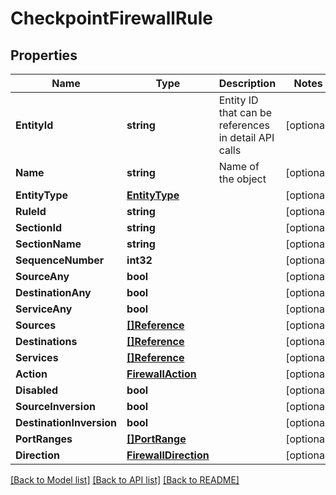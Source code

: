 # CheckpointFirewallRule

## Properties

Name | Type | Description | Notes
------------ | ------------- | ------------- | -------------
**EntityId** | **string** | Entity ID that can be references in detail API calls | [optional] 
**Name** | **string** | Name of the object | [optional] 
**EntityType** | [**EntityType**](EntityType.md) |  | [optional] 
**RuleId** | **string** |  | [optional] 
**SectionId** | **string** |  | [optional] 
**SectionName** | **string** |  | [optional] 
**SequenceNumber** | **int32** |  | [optional] 
**SourceAny** | **bool** |  | [optional] 
**DestinationAny** | **bool** |  | [optional] 
**ServiceAny** | **bool** |  | [optional] 
**Sources** | [**[]Reference**](Reference.md) |  | [optional] 
**Destinations** | [**[]Reference**](Reference.md) |  | [optional] 
**Services** | [**[]Reference**](Reference.md) |  | [optional] 
**Action** | [**FirewallAction**](FirewallAction.md) |  | [optional] 
**Disabled** | **bool** |  | [optional] 
**SourceInversion** | **bool** |  | [optional] 
**DestinationInversion** | **bool** |  | [optional] 
**PortRanges** | [**[]PortRange**](PortRange.md) |  | [optional] 
**Direction** | [**FirewallDirection**](FirewallDirection.md) |  | [optional] 

[[Back to Model list]](../README.md#documentation-for-models) [[Back to API list]](../README.md#documentation-for-api-endpoints) [[Back to README]](../README.md)


